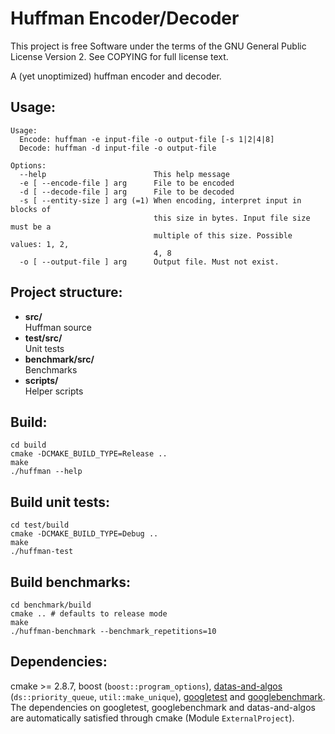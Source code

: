Huffman Encoder/Decoder
=======================
This project is free Software under the terms of the GNU General Public License
Version 2. See COPYING for full license text.

A (yet unoptimized) huffman encoder and decoder.

Usage:
-------
```
Usage:
  Encode: huffman -e input-file -o output-file [-s 1|2|4|8]
  Decode: huffman -d input-file -o output-file

Options:
  --help                        This help message
  -e [ --encode-file ] arg      File to be encoded
  -d [ --decode-file ] arg      File to be decoded
  -s [ --entity-size ] arg (=1) When encoding, interpret input in blocks of 
                                this size in bytes. Input file size must be a 
                                multiple of this size. Possible values: 1, 2, 
                                4, 8
  -o [ --output-file ] arg      Output file. Must not exist.
```


Project structure:
-------------------
- **src/**    
  Huffman source
- **test/src/**    
  Unit tests
- **benchmark/src/**    
  Benchmarks
- **scripts/**    
  Helper scripts

Build:
-------
```
cd build
cmake -DCMAKE_BUILD_TYPE=Release ..
make
./huffman --help
```

Build unit tests:
------------------
```
cd test/build
cmake -DCMAKE_BUILD_TYPE=Debug ..
make
./huffman-test
```

Build benchmarks:
------------------
```
cd benchmark/build
cmake .. # defaults to release mode
make
./huffman-benchmark --benchmark_repetitions=10
```

Dependencies:
--------------
cmake >= 2.8.7, boost (`boost::program_options`), [datas-and-algos](https://github.com/thomastrapp/datas-and-algos "Github: datas-and-algos") (`ds::priority_queue`, `util::make_unique`), [googletest](http://code.google.com/p/googletest/ "Google Code: googletest") and [googlebenchmark](https://github.com/google/benchmark "Github: googlebenchmark").  
The dependencies on googletest, googlebenchmark and datas-and-algos are automatically satisfied through cmake (Module `ExternalProject`).

